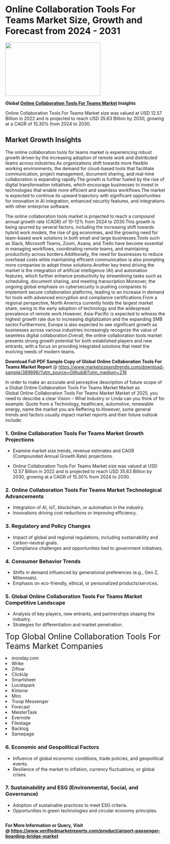 <H1>Online Collaboration Tools For Teams Market Size, Growth and Forecast from 2024 - 2031</H1><img class="aligncenter size-medium wp-image-584254" src="https://thirdeyenews.in/wp-content/uploads/2024/09/Global-Market-Research-300x168.jpeg" alt="" width="300" height="168" /><p><strong>Global&nbsp;<a href="https://www.marketsizeandtrends.com/download-sample/389696/?utm_source=Github8j?utm_medium=216">Online Collaboration Tools For Teams Market</a> Insights</strong></p><p>Online Collaboration Tools For Teams Market size was valued at USD 12.57 Billion in 2022 and is projected to reach USD 35.63 Billion by 2030, growing at a CAGR of 15.30% from 2024 to 2030.</p><p><h2>Market Growth Insights</h2> <p>The online collaboration tools for teams market is experiencing robust growth driven by the increasing adoption of remote work and distributed teams across industries.As organizations shift towards more flexible working environments, the demand for cloud-based tools that facilitate communication, project management, document sharing, and real-time collaboration is expanding rapidly.The growth is further fueled by the rise of digital transformation initiatives, which encourage businesses to invest in technologies that enable more efficient and seamless workflows.The market is expected to continue its upward trajectory with significant opportunities for innovation in AI integration, enhanced security features, and integrations with other enterprise software.</p> <p>The online collaboration tools market is projected to reach a compound annual growth rate (CAGR) of 10-12% from 2024 to 2030.This growth is being spurred by several factors, including the increasing shift towards hybrid work models, the rise of gig economies, and the growing need for team-based work solutions in both small and large businesses.Tools such as Slack, Microsoft Teams, Zoom, Asana, and Trello have become essential in managing workflows, coordinating remote teams, and maintaining productivity across borders.Additionally, the need for businesses to reduce overhead costs while maintaining efficient communication is also prompting more companies to adopt these solutions.Another key trend driving the market is the integration of artificial intelligence (AI) and automation features, which further enhance productivity by streamlining tasks such as scheduling, document sharing, and meeting transcription.Moreover, the ongoing global emphasis on cybersecurity is pushing companies to implement secure collaboration platforms, leading to an increase in demand for tools with advanced encryption and compliance certifications.From a regional perspective, North America currently holds the largest market share, owing to the early adoption of technology and the widespread prevalence of remote work.However, Asia-Pacific is expected to witness the highest growth rate due to increasing digitalization and the expanding SMB sector.Furthermore, Europe is also expected to see significant growth as businesses across various industries increasingly recognize the value of seamless digital collaboration.Overall, the online collaboration tools market presents strong growth potential for both established players and new entrants, with a focus on providing integrated solutions that meet the evolving needs of modern teams.<p><span class=""><strong>Download Full PDF Sample Copy of Global Online Collaboration Tools For Teams Market Report</strong> @ <a href="https://www.marketsizeandtrends.com/download-sample/389696/?utm_source=Github8j?utm_medium=216" target="_blank">https://www.marketsizeandtrends.com/download-sample/389696/?utm_source=Github8j?utm_medium=216</a></span></p><p>In order to make an accurate and perceptive description of future scope of a Global&nbsp;Online Collaboration Tools For Teams Market Market as Global&nbsp;Online Collaboration Tools For Teams Market Market of 2025, you need to describe a clear Vision &ndash; What Industry or Linda can you think of for example: Quote from a Technology, healthcare, automotive, renewable energy, name the market you are Reffering to.However, some general trends and factors usually impact market reports and their future outlook include:</p><h3>1.&nbsp;<strong>Online Collaboration Tools For Teams Market Growth Projections</strong></h3><ul><li>Examine market size trends, revenue estimates and CAGR (Compounded Annual Growth Rate) projections.</li><li><p>Online Collaboration Tools For Teams Market size was valued at USD 12.57 Billion in 2022 and is projected to reach USD 35.63 Billion by 2030, growing at a CAGR of 15.30% from 2024 to 2030.</p></li></ul><h3>2.&nbsp;<strong>Online Collaboration Tools For Teams Market Technological Advancements</strong></h3><ul><li>Integration of AI, IoT, blockchain, or automation in the industry.</li><li>Innovations driving cost reductions or improving efficiency.</li></ul><h3>3.&nbsp;<strong>Regulatory and Policy Changes</strong></h3><ul><li>Impact of global and regional regulations, including sustainability and carbon-neutral goals.</li><li>Compliance challenges and opportunities tied to government initiatives.</li></ul><h3>4.&nbsp;<strong>Consumer Behavior Trends</strong></h3><ul><li>Shifts in demand influenced by generational preferences (e.g., Gen Z, Millennials).</li><li>Emphasis on eco-friendly, ethical, or personalized products/services.</li></ul><h3>5.&nbsp;<strong>Global Online Collaboration Tools For Teams Market Competitive Landscape</strong></h3><ul><li>Analysis of key players, new entrants, and partnerships shaping the industry.</li><li>Strategies for differentiation and market penetration.</li></ul><p data-pm-slice="1 1 []"><span style="color: inherit; font-family: inherit; font-size: 25px;">Top Global Online Collaboration Tools For Teams Market Companies</span></p><div class="" data-test-id=""><p><li>monday.com</li><li> Wrike</li><li> Ziflow</li><li> ClickUp</li><li> Smartsheet</li><li> Lucidspark</li><li> Kintone</li><li> Miro</li><li> Troop Messenger</li><li> Forecast</li><li> MeisterTask</li><li> Evernote</li><li> Filestage</li><li> Backlog</li><li> Samepage</li></p></div><h3>6.&nbsp;<strong>Economic and Geopolitical Factors</strong></h3><ul><li>Influence of global economic conditions, trade policies, and geopolitical events.</li><li>Resilience of the market to inflation, currency fluctuations, or global crises.</li></ul><h3>7.&nbsp;<strong>Sustainability and ESG (Environmental, Social, and Governance)</strong></h3><ul><li>Adoption of sustainable practices to meet ESG criteria.</li><li>Opportunities in green technologies and circular economy principles.</li></ul><h2><strong style="font-size: 14px;">For More Information or Query, Visit @&nbsp;</strong><a style="background-color: #ffffff; font-size: 14px;" href="https://www.marketsizeandtrends.com/report/online-collaboration-tools-for-teams-market/" target="_blank">https://www.verifiedmarketreports.com/product/airport-passenger-boarding-bridge-market</a></h2>